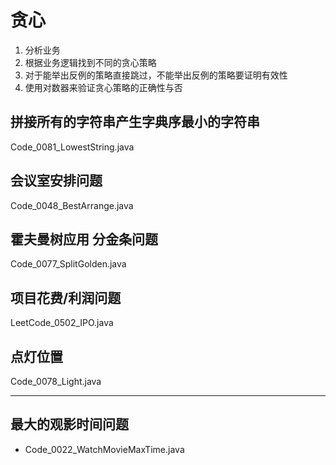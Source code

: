# 贪心

1. 分析业务
2. 根据业务逻辑找到不同的贪心策略
3. 对于能举出反例的策略直接跳过，不能举出反例的策略要证明有效性
4. 使用对数器来验证贪心策略的正确性与否

## 拼接所有的字符串产生字典序最小的字符串

Code_0081_LowestString.java

## 会议室安排问题

Code_0048_BestArrange.java

## 霍夫曼树应用 分金条问题

Code_0077_SplitGolden.java

## 项目花费/利润问题

LeetCode_0502_IPO.java

## 点灯位置

Code_0078_Light.java

---

## 最大的观影时间问题

- Code_0022_WatchMovieMaxTime.java
